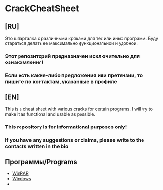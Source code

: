 # CrackCheatSheet
## [RU]
Это шпаргалка с различными кряками для тех или иных программ. Буду стараться делать её максимально функциональной и удобной.

### Этот репозиторий предназначен исключительно для ознакомления!
### Если есть какие-либо предложения или претензии, то пишите по контактам, указанные в профиле

## [EN]
This is a cheat sheet with various cracks for certain programs. I will try to make it as functional and usable as possible.

### This repository is for informational purposes only!
### If you have any suggestions or claims, please write to the contacts written in the bio

## Программы/Programs
- [WinRAR](https://github.com/oneekov/CrackCheatSheet/tree/main/Programs/WinRAR)
- [Windows](https://github.com/oneekov/CrackCheatSheet/tree/main/Programs/Windows)
-
